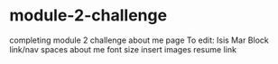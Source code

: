 # module-2-challenge
completing module 2 challenge about me page
To edit: 
Isis Mar Block
link/nav spaces
about me font size
insert images
resume link
